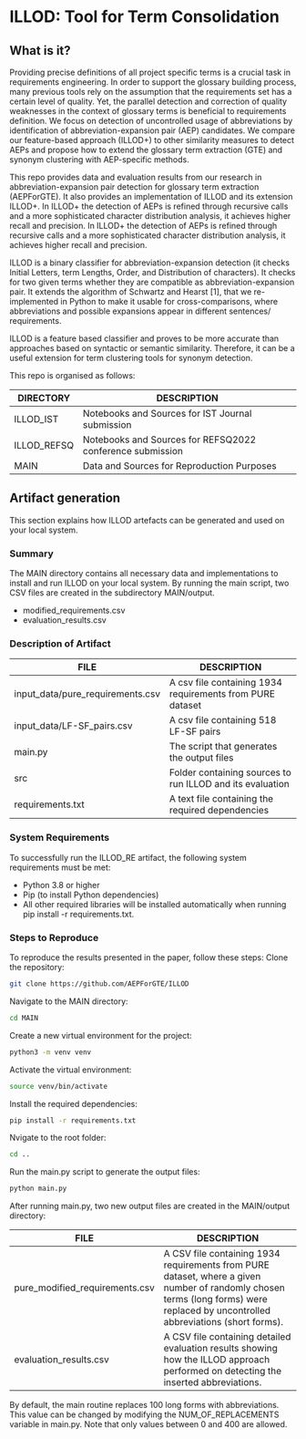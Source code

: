 # ILLOD: Tool for Term Consolidation

## What is it?
Providing precise definitions of all project specific terms is a crucial task in requirements engineering. In order to support the glossary building process, many previous tools rely on the assumption that the requirements set has a certain level of quality. Yet, the parallel detection and correction of quality weaknesses in the context of glossary terms is beneficial to requirements definition. We focus on detection of uncontrolled usage of abbreviations by identification of abbreviation-expansion pair (AEP) candidates. We compare our feature-based approach (ILLOD+) to other similarity measures to detect AEPs and propose how to extend the glossary term extraction (GTE) and synonym clustering with AEP-specific methods.

This repo provides data and evaluation results from our research in abbreviation-expansion pair detection for glossary term extraction (AEPForGTE). It also provides an implementation of ILLOD and its extension ILLOD+. In ILLOD+ the detection of AEPs is refined through recursive calls and a more sophisticated character distribution analysis, it achieves higher recall and precision. In ILLOD+ the detection of AEPs is refined through recursive calls and a more sophisticated character distribution analysis, it achieves higher recall and precision.

ILLOD is a binary classifier for abbreviation-expansion detection (it checks Initial Letters, term Lengths, Order, and Distribution of characters). It checks for two given terms whether they are compatible as abbreviation-expansion pair. It extends the algorithm of Schwartz and Hearst [1], that we re-implemented in Python to make it usable for cross-comparisons, where abbreviations and possible expansions appear in different sentences/ requirements.

ILLOD is a feature based classifier and proves to be more accurate than approaches based on syntactic or semantic similarity. Therefore, it can be a useful extension for term clustering tools for synonym detection.

This repo is organised as follows:

| DIRECTORY | DESCRIPTION |
| ------ | ------ |
| ILLOD_IST | Notebooks and Sources for IST Journal submission |
| ILLOD_REFSQ | Notebooks and Sources for REFSQ2022 conference submission |
| MAIN | Data and Sources for Reproduction Purposes |

## Artifact generation
This section explains how ILLOD artefacts can be generated and used on your local system.

### Summary
The MAIN directory contains all necessary data and implementations to install and run ILLOD on your local system.
By running the main script, two CSV files are created in the subdirectory MAIN/output.
- modified_requirements.csv
- evaluation_results.csv


### Description of Artifact

| FILE                    | DESCRIPTION                                               |
|-------------------------|-----------------------------------------------------------|
| input_data/pure_requirements.csv | A csv file containing 1934 requirements from PURE dataset |
| input_data/LF-SF_pairs.csv | A csv file containing 518 LF-SF pairs                     |
| main&#46;py             | The script that generates the output files                |
| src                     | Folder containing sources to run ILLOD and its evaluation |
| requirements.txt        | A text file containing the required dependencies          |

### System Requirements
To successfully run the ILLOD_RE artifact, the following system requirements must be met: 
- Python 3.8 or higher
- Pip (to install Python dependencies)
- All other required libraries will be installed automatically when running pip install -r requirements.txt.


### Steps to Reproduce
To reproduce the results presented in the paper, follow these steps:
Clone the repository:
```sh
git clone https://github.com/AEPForGTE/ILLOD
```
Navigate to the MAIN directory:
```sh
cd MAIN
```

Create a new virtual environment for the project:
```sh
python3 -m venv venv
```

Activate the virtual environment:
```sh
source venv/bin/activate
```

Install the required dependencies:
```sh
pip install -r requirements.txt
```

Nvigate to the root folder:
```sh
cd ..
```

Run the main&#46;py script to generate the output files:
```sh
python main.py
```

After running main.py, two new output files are created in the MAIN/output directory:

| FILE | DESCRIPTION |
| ------ | ------ |
| pure_modified_requirements.csv | A CSV file containing 1934 requirements from PURE dataset, where a given number of randomly chosen terms (long forms) were replaced by uncontrolled abbreviations (short forms).|
| evaluation_results.csv | A CSV file containing detailed evaluation results showing how the ILLOD approach performed on detecting the inserted abbreviations.|

By default, the main routine replaces 100 long forms with abbreviations. This value can be changed by modifying the NUM_OF_REPLACEMENTS variable in main&#46;py. Note that only values between 0 and 400 are allowed. 
